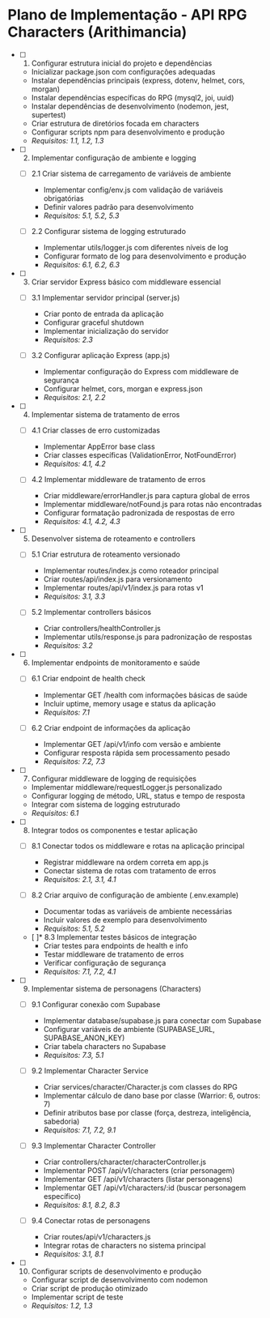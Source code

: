 # Plano de Implementação - API RPG Characters (Arithimancia)

- [ ] 1. Configurar estrutura inicial do projeto e dependências


  - Inicializar package.json com configurações adequadas
  - Instalar dependências principais (express, dotenv, helmet, cors, morgan)
  - Instalar dependências específicas do RPG (mysql2, joi, uuid)
  - Instalar dependências de desenvolvimento (nodemon, jest, supertest)
  - Criar estrutura de diretórios focada em characters
  - Configurar scripts npm para desenvolvimento e produção
  - _Requisitos: 1.1, 1.2, 1.3_

- [ ] 2. Implementar configuração de ambiente e logging
  - [ ] 2.1 Criar sistema de carregamento de variáveis de ambiente
    - Implementar config/env.js com validação de variáveis obrigatórias
    - Definir valores padrão para desenvolvimento
    - _Requisitos: 5.1, 5.2, 5.3_
  
  - [ ] 2.2 Configurar sistema de logging estruturado
    - Implementar utils/logger.js com diferentes níveis de log
    - Configurar formato de log para desenvolvimento e produção
    - _Requisitos: 6.1, 6.2, 6.3_

- [ ] 3. Criar servidor Express básico com middleware essencial
  - [ ] 3.1 Implementar servidor principal (server.js)
    - Criar ponto de entrada da aplicação
    - Configurar graceful shutdown
    - Implementar inicialização do servidor
    - _Requisitos: 2.3_
  
  - [ ] 3.2 Configurar aplicação Express (app.js)
    - Implementar configuração do Express com middleware de segurança
    - Configurar helmet, cors, morgan e express.json
    - _Requisitos: 2.1, 2.2_

- [ ] 4. Implementar sistema de tratamento de erros
  - [ ] 4.1 Criar classes de erro customizadas
    - Implementar AppError base class
    - Criar classes específicas (ValidationError, NotFoundError)
    - _Requisitos: 4.1, 4.2_
  
  - [ ] 4.2 Implementar middleware de tratamento de erros
    - Criar middleware/errorHandler.js para captura global de erros
    - Implementar middleware/notFound.js para rotas não encontradas
    - Configurar formatação padronizada de respostas de erro
    - _Requisitos: 4.1, 4.2, 4.3_

- [ ] 5. Desenvolver sistema de roteamento e controllers
  - [ ] 5.1 Criar estrutura de roteamento versionado
    - Implementar routes/index.js como roteador principal
    - Criar routes/api/index.js para versionamento
    - Implementar routes/api/v1/index.js para rotas v1
    - _Requisitos: 3.1, 3.3_
  
  - [ ] 5.2 Implementar controllers básicos
    - Criar controllers/healthController.js
    - Implementar utils/response.js para padronização de respostas
    - _Requisitos: 3.2_

- [ ] 6. Implementar endpoints de monitoramento e saúde
  - [ ] 6.1 Criar endpoint de health check
    - Implementar GET /health com informações básicas de saúde
    - Incluir uptime, memory usage e status da aplicação
    - _Requisitos: 7.1_
  
  - [ ] 6.2 Criar endpoint de informações da aplicação
    - Implementar GET /api/v1/info com versão e ambiente
    - Configurar resposta rápida sem processamento pesado
    - _Requisitos: 7.2, 7.3_

- [ ] 7. Configurar middleware de logging de requisições
  - Implementar middleware/requestLogger.js personalizado
  - Configurar logging de método, URL, status e tempo de resposta
  - Integrar com sistema de logging estruturado
  - _Requisitos: 6.1_

- [ ] 8. Integrar todos os componentes e testar aplicação
  - [ ] 8.1 Conectar todos os middleware e rotas na aplicação principal
    - Registrar middleware na ordem correta em app.js
    - Conectar sistema de rotas com tratamento de erros
    - _Requisitos: 2.1, 3.1, 4.1_
  
  - [ ] 8.2 Criar arquivo de configuração de ambiente (.env.example)
    - Documentar todas as variáveis de ambiente necessárias
    - Incluir valores de exemplo para desenvolvimento
    - _Requisitos: 5.1, 5.2_
  
  - [ ]* 8.3 Implementar testes básicos de integração
    - Criar testes para endpoints de health e info
    - Testar middleware de tratamento de erros
    - Verificar configuração de segurança
    - _Requisitos: 7.1, 7.2, 4.1_

- [ ] 9. Implementar sistema de personagens (Characters)
  - [ ] 9.1 Configurar conexão com Supabase
    - Implementar database/supabase.js para conectar com Supabase
    - Configurar variáveis de ambiente (SUPABASE_URL, SUPABASE_ANON_KEY)
    - Criar tabela characters no Supabase
    - _Requisitos: 7.3, 5.1_
  
  - [ ] 9.2 Implementar Character Service
    - Criar services/character/Character.js com classes do RPG
    - Implementar cálculo de dano base por classe (Warrior: 6, outros: 7)
    - Definir atributos base por classe (força, destreza, inteligência, sabedoria)
    - _Requisitos: 7.1, 7.2, 9.1_
  
  - [ ] 9.3 Implementar Character Controller
    - Criar controllers/character/characterController.js
    - Implementar POST /api/v1/characters (criar personagem)
    - Implementar GET /api/v1/characters (listar personagens)
    - Implementar GET /api/v1/characters/:id (buscar personagem específico)
    - _Requisitos: 8.1, 8.2, 8.3_
  
  - [ ] 9.4 Conectar rotas de personagens
    - Criar routes/api/v1/characters.js
    - Integrar rotas de characters no sistema principal
    - _Requisitos: 3.1, 8.1_

- [ ] 10. Configurar scripts de desenvolvimento e produção
  - Configurar script de desenvolvimento com nodemon
  - Criar script de produção otimizado
  - Implementar script de teste
  - _Requisitos: 1.2, 1.3_